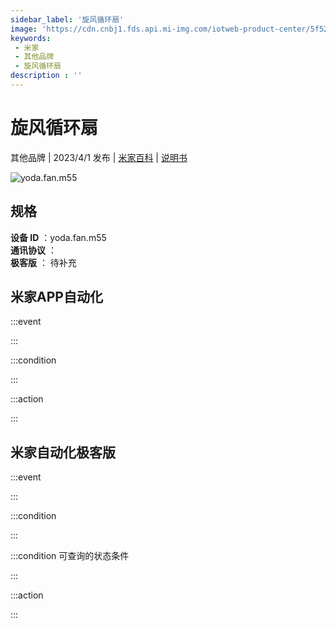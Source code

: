 ```yaml
---
sidebar_label: '旋风循环扇'
image: 'https://cdn.cnbj1.fds.api.mi-img.com/iotweb-product-center/5f524ddc2681bae9ed128cdb4bfaaa01_1679629711731.png?GalaxyAccessKeyId=AKVGLQWBOVIRQ3XLEW&Expires=9223372036854775807&Signature=CwSDMxgVFYlwjiESeGRLTfcnYfo='
keywords: 
 - 米家
 - 其他品牌
 - 旋风循环扇
description : ''
---
```

# 旋风循环扇

其他品牌 | 2023/4/1 发布 | [米家百科](https://home.mi.com/webapp/content/baike/product/index.html?model=yoda.fan.m55) | [说明书](https://home.mi.com/views/introduction.html?model=yoda.fan.m55&region=cn)

![yoda.fan.m55](https://cdn.cnbj1.fds.api.mi-img.com/iotweb-product-center/5f524ddc2681bae9ed128cdb4bfaaa01_1679629711731.png?GalaxyAccessKeyId=AKVGLQWBOVIRQ3XLEW&Expires=9223372036854775807&Signature=CwSDMxgVFYlwjiESeGRLTfcnYfo=)

## 规格  
> 
**设备 ID** ：yoda.fan.m55  
**通讯协议** ：  
**极客版**  ： 待补充 


## 米家APP自动化  

:::event  

:::

:::condition  

:::

:::action   

:::

## 米家自动化极客版  

:::event  

:::

:::condition  

:::

:::condition 可查询的状态条件  

:::

:::action  

:::

        
